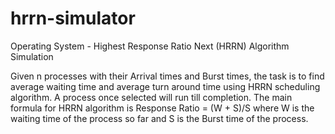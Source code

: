 # hrrn-simulator
Operating System - Highest Response Ratio Next (HRRN) Algorithm Simulation

Given n processes with their Arrival times and Burst times, the task is to find average waiting time and average turn around time using HRRN scheduling algorithm. A process once selected will run till completion.
The main formula for HRRN algorithm is Response Ratio = (W + S)/S where W is the waiting time of the process so far and S is the Burst time of the process.
